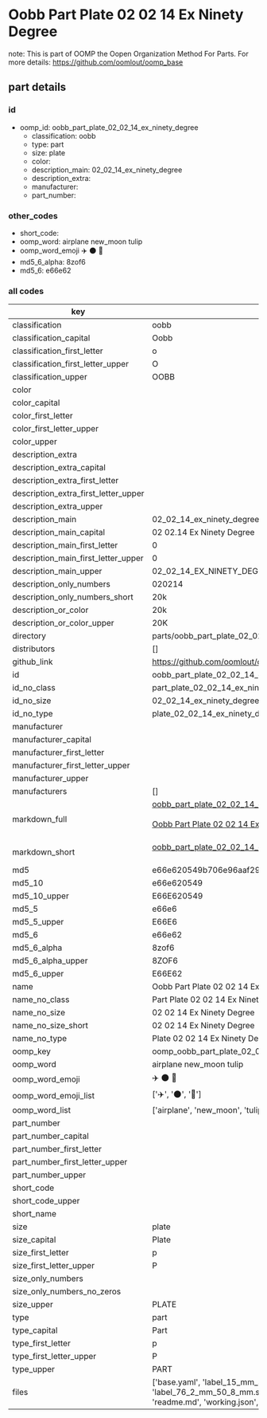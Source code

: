 # Oobb Part Plate 02 02 14 Ex Ninety Degree  

note: This is part of OOMP the Oopen Organization Method For Parts. For more details: https://github.com/oomlout/oomp_base

##  part details





### id
* oomp_id: oobb_part_plate_02_02_14_ex_ninety_degree
  * classification: oobb
  * type: part
  * size: plate
  * color: 
  * description_main: 02_02_14_ex_ninety_degree
  * description_extra: 
  * manufacturer: 
  * part_number: 

### other_codes
* short_code: 
* oomp_word: airplane new_moon tulip
* oomp_word_emoji :airplane: :new_moon: :tulip:
* md5_6_alpha: 8zof6
* md5_6: e66e62

### all codes 
| key | value |  
| --- | --- |  
| classification | oobb |  
| classification_capital | Oobb |  
| classification_first_letter | o |  
| classification_first_letter_upper | O |  
| classification_upper | OOBB |  
| color |  |  
| color_capital |  |  
| color_first_letter |  |  
| color_first_letter_upper |  |  
| color_upper |  |  
| description_extra |  |  
| description_extra_capital |  |  
| description_extra_first_letter |  |  
| description_extra_first_letter_upper |  |  
| description_extra_upper |  |  
| description_main | 02_02_14_ex_ninety_degree |  
| description_main_capital | 02 02.14 Ex Ninety Degree |  
| description_main_first_letter | 0 |  
| description_main_first_letter_upper | 0 |  
| description_main_upper | 02_02_14_EX_NINETY_DEGREE |  
| description_only_numbers | 020214 |  
| description_only_numbers_short | 20k |  
| description_or_color | 20k |  
| description_or_color_upper | 20K |  
| directory | parts/oobb_part_plate_02_02_14_ex_ninety_degree |  
| distributors | [] |  
| github_link | https://github.com/oomlout/oomlout_oomp_part_src/tree/main/parts/oobb_part_plate_02_02_14_ex_ninety_degree/working |  
| id | oobb_part_plate_02_02_14_ex_ninety_degree |  
| id_no_class | part_plate_02_02_14_ex_ninety_degree |  
| id_no_size | 02_02_14_ex_ninety_degree |  
| id_no_type | plate_02_02_14_ex_ninety_degree |  
| manufacturer |  |  
| manufacturer_capital |  |  
| manufacturer_first_letter |  |  
| manufacturer_first_letter_upper |  |  
| manufacturer_upper |  |  
| manufacturers | [] |  
| markdown_full | [oobb_part_plate_02_02_14_ex_ninety_degree](https://github.com/oomlout/oomlout_oomp_part_src/tree/main/parts/oobb_part_plate_02_02_14_ex_ninety_degree/working)<br>[](https://github.com/oomlout/oomlout_oomp_part_src/tree/main/parts/oobb_part_plate_02_02_14_ex_ninety_degree/working)<br>[Oobb Part Plate 02 02 14 Ex Ninety Degree](https://github.com/oomlout/oomlout_oomp_part_src/tree/main/parts/oobb_part_plate_02_02_14_ex_ninety_degree/working)<br><br> |  
| markdown_short | [oobb_part_plate_02_02_14_ex_ninety_degree](https://github.com/oomlout/oomlout_oomp_part_src/tree/main/parts/oobb_part_plate_02_02_14_ex_ninety_degree/working)<br><br> |  
| md5 | e66e620549b706e96aaf29637df751e2 |  
| md5_10 | e66e620549 |  
| md5_10_upper | E66E620549 |  
| md5_5 | e66e6 |  
| md5_5_upper | E66E6 |  
| md5_6 | e66e62 |  
| md5_6_alpha | 8zof6 |  
| md5_6_alpha_upper | 8ZOF6 |  
| md5_6_upper | E66E62 |  
| name | Oobb Part Plate 02 02 14 Ex Ninety Degree |  
| name_no_class | Part Plate 02 02 14 Ex Ninety Degree |  
| name_no_size | 02 02 14 Ex Ninety Degree |  
| name_no_size_short | 02 02 14 Ex Ninety Degree |  
| name_no_type | Plate 02 02 14 Ex Ninety Degree |  
| oomp_key | oomp_oobb_part_plate_02_02_14_ex_ninety_degree |  
| oomp_word | airplane new_moon tulip |  
| oomp_word_emoji | :airplane: :new_moon: :tulip: |  
| oomp_word_emoji_list | [':airplane:', ':new_moon:', ':tulip:'] |  
| oomp_word_list | ['airplane', 'new_moon', 'tulip'] |  
| part_number |  |  
| part_number_capital |  |  
| part_number_first_letter |  |  
| part_number_first_letter_upper |  |  
| part_number_upper |  |  
| short_code |  |  
| short_code_upper |  |  
| short_name |  |  
| size | plate |  
| size_capital | Plate |  
| size_first_letter | p |  
| size_first_letter_upper | P |  
| size_only_numbers |  |  
| size_only_numbers_no_zeros |  |  
| size_upper | PLATE |  
| type | part |  
| type_capital | Part |  
| type_first_letter | p |  
| type_first_letter_upper | P |  
| type_upper | PART |  
| files | ['base.yaml', 'label_15_mm_30_mm.pdf', 'label_15_mm_30_mm.svg', 'label_76_2_mm_50_8_mm.pdf', 'label_76_2_mm_50_8_mm.svg', 'label_oomlout_76_2_mm_50_8_mm.pdf', 'label_oomlout_76_2_mm_50_8_mm.svg', 'readme.md', 'working.json', 'working.yaml'] |  
